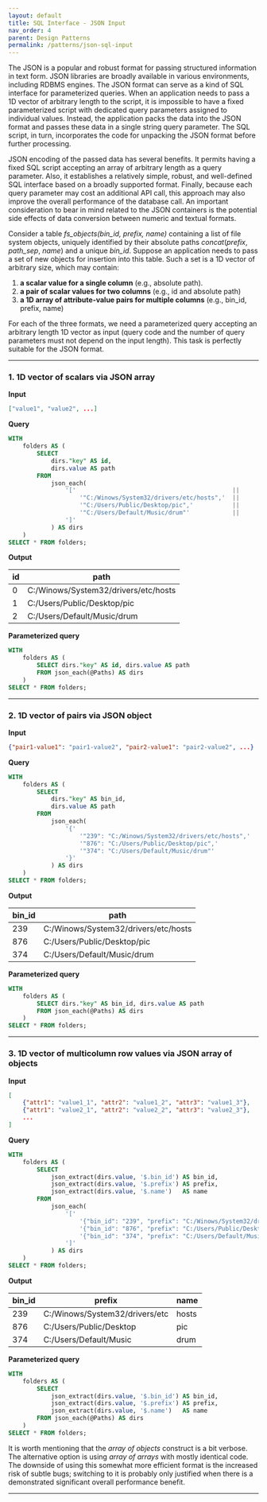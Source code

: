 ```yaml
---
layout: default
title: SQL Interface - JSON Input
nav_order: 4
parent: Design Patterns
permalink: /patterns/json-sql-input
---
```


The JSON is a popular and robust format for passing structured information in text form. JSON libraries are broadly available in various environments, including RDBMS engines. The JSON format can serve as a kind of SQL interface for parameterized queries. When an application needs to pass a 1D vector of arbitrary length to the script, it is impossible to have a fixed parameterized script with dedicated query parameters assigned to individual values. Instead, the application packs the data into the JSON format and passes these data in a single string query parameter. The SQL script, in turn, incorporates the code for unpacking the JSON format before further processing.

JSON encoding of the passed data has several benefits. It permits having a fixed SQL script accepting an array of arbitrary length as a query parameter. Also, it establishes a relatively simple, robust, and well-defined SQL interface based on a broadly supported format. Finally, because each query parameter may cost an additional API call, this approach may also improve the overall performance of the database call. An important consideration to bear in mind related to the JSON containers is the potential side effects of data conversion between numeric and textual formats.

Consider a table *fs_objects(bin_id, prefix, name)* containing a list of file system objects, uniquely identified by their absolute paths *concat*(*prefix*, *path_sep*, *name*) and a unique *bin_id*. Suppose an application needs to pass a set of new objects for insertion into this table. Such a set is a 1D vector of arbitrary size, which may contain:

 1. **a scalar value for a single column** (e.g., absolute path).
 2. **a pair of scalar values for two columns** (e.g., id and absolute path)
 3. **a 1D array of attribute-value pairs for multiple columns** (e.g., bin_id, prefix, name)
 
For each of the three formats, we need a parameterized query accepting an arbitrary length 1D vector as input (query code and the number of query parameters must not depend on the input length). This task is perfectly suitable for the JSON format.

---

<a name="json-array"></a>
### 1. 1D vector of scalars via JSON array

**Input**

~~~json
["value1", "value2", ...]
~~~

**Query**

~~~sql
WITH
    folders AS (
        SELECT
            dirs."key" AS id,
            dirs.value AS path
        FROM
            json_each(
                '['                                            ||
                    '"C:/Winows/System32/drivers/etc/hosts",'  ||
                    '"C:/Users/Public/Desktop/pic",'           ||
                    '"C:/Users/Default/Music/drum"'            ||
                ']'
            ) AS dirs
    )
SELECT * FROM folders;
~~~

**Output**

| id | path                                 |
|----|--------------------------------------|
| 0  | C:/Winows/System32/drivers/etc/hosts |
| 1  | C:/Users/Public/Desktop/pic          |
| 2  | C:/Users/Default/Music/drum          |

**Parameterized query**

~~~sql
WITH
    folders AS (
        SELECT dirs."key" AS id, dirs.value AS path
        FROM json_each(@Paths) AS dirs
    )
SELECT * FROM folders;
~~~

---

<a name="json-object"></a>
### 2. 1D vector of pairs via JSON object

**Input**

~~~json
{"pair1-value1": "pair1-value2", "pair2-value1": "pair2-value2", ...}
~~~

**Query**

~~~sql
WITH
    folders AS (
        SELECT
            dirs."key" AS bin_id,
            dirs.value AS path
        FROM
            json_each(
                '{'                                                   ||
                    '"239": "C:/Winows/System32/drivers/etc/hosts",'  ||
                    '"876": "C:/Users/Public/Desktop/pic",'           ||
                    '"374": "C:/Users/Default/Music/drum"'            ||
                '}'
            ) AS dirs
    )
SELECT * FROM folders;
~~~

**Output**

| bin_id | path                                 |
|--------|--------------------------------------|
| 239    | C:/Winows/System32/drivers/etc/hosts |
| 876    | C:/Users/Public/Desktop/pic          |
| 374    | C:/Users/Default/Music/drum          |

**Parameterized query**

~~~sql
WITH
    folders AS (
        SELECT dirs."key" AS bin_id, dirs.value AS path
        FROM json_each(@Paths) AS dirs
    )
SELECT * FROM folders;
~~~

---

<a name="json-array-object"></a>
### 3. 1D vector of multicolumn row values via JSON array of objects

**Input**

~~~json
[
    {"attr1": "value1_1", "attr2": "value1_2", "attr3": "value1_3"},
    {"attr1": "value2_1", "attr2": "value2_2", "attr3": "value2_3"},
    ...
]
~~~

**Query**

~~~sql
WITH
    folders AS (
        SELECT
            json_extract(dirs.value, '$.bin_id') AS bin_id,
            json_extract(dirs.value, '$.prefix') AS prefix,
            json_extract(dirs.value, '$.name')   AS name
        FROM
            json_each(
                '['                                                                                    ||
                    '{"bin_id": "239", "prefix": "C:/Winows/System32/drivers/etc", "name": "hosts"},'  ||
                    '{"bin_id": "876", "prefix": "C:/Users/Public/Desktop",        "name": "pic"  },'  ||
                    '{"bin_id": "374", "prefix": "C:/Users/Default/Music",         "name": "drum" }'   ||
                ']'
            ) AS dirs
	)
SELECT * FROM folders;
~~~

**Output**

| bin_id | prefix                         | name  |
|--------|--------------------------------|-------|
| 239    | C:/Winows/System32/drivers/etc | hosts |
| 876    | C:/Users/Public/Desktop        | pic   |
| 374    | C:/Users/Default/Music         | drum  |

**Parameterized query**

~~~sql
WITH
    folders AS (
        SELECT
            json_extract(dirs.value, '$.bin_id') AS bin_id,
            json_extract(dirs.value, '$.prefix') AS prefix,
            json_extract(dirs.value, '$.name')   AS name
        FROM json_each(@Paths) AS dirs
    )
SELECT * FROM folders;
~~~

It is worth mentioning that the *array of objects* construct is a bit verbose. The alternative option is using *array of arrays* with mostly identical code. The downside of using this somewhat more efficient format is the increased risk of subtle bugs; switching to it is probably only justified when there is a demonstrated significant overall performance benefit.

---
